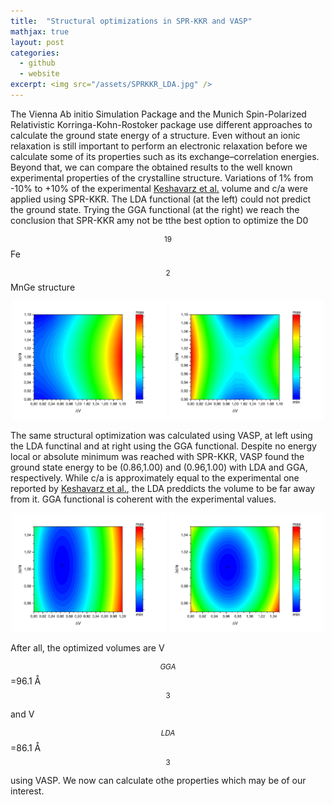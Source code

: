 ```yaml
---
title:  "Structural optimizations in SPR-KKR and VASP"
mathjax: true
layout: post
categories:
  - github
  - website
excerpt: <img src="/assets/SPRKKR_LDA.jpg" />
---
```


The Vienna Ab initio Simulation Package and the Munich Spin-Polarized Relativistic Korringa-Kohn-Rostoker package use different approaches to calculate the ground state energy of a structure. Even without an ionic relaxation is still important to perform an electronic relaxation before we calculate some of its properties such as its exchange–correlation energies. Beyond that, we can compare the obtained results to the well known experimental properties of the crystalline structure. Variations of 1% from -10% to +10% of the experimental [Keshavarz et al.](https://doi.org/10.1016/j.jallcom.2018.07.298) volume and c/a were applied using SPR-KKR. The LDA functional (at the left) could not predict the ground state. Trying the GGA functional (at the right) we reach the conclusion that SPR-KKR amy not be tthe best option to optimize the D0$$_{19}$$ Fe$$_{2}$$MnGe structure

<p align="center">
  <img src="/assets/SPRKKR_LDA.jpg" width="49%" />
  <img src="/assets/SPRKKR_PBE.jpg" width="49%" /> 
</p>

The same structural optimization was calculated using VASP, at left using the LDA functinal and at right using the GGA functional. Despite no energy local or absolute minimum was reached with SPR-KKR, VASP found the ground state energy to be (0.86,1.00) and (0.96,1.00) with LDA and GGA, respectively. While c/a is approximately equal to the experimental one reported by [Keshavarz et al.](https://doi.org/10.1016/j.jallcom.2018.07.298), the LDA preddicts the volume to be far away from it. GGA functional is coherent with the experimental values. 

<p align="center">
  <img src="/assets/VASP_LDA.jpg" width="49%" />
  <img src="/assets/VASP_PBE.jpg" width="49%" /> 
</p>

After all, the optimized volumes are V$$_{GGA}$$=96.1 Å$$^{3}$$ and V$$_{LDA}$$=86.1 Å$$^{3}$$ using VASP. We now can calculate othe properties which may be of our interest.
